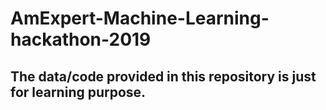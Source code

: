 # AmExpert-Machine-Learning-hackathon-2019


## The data/code provided in this repository is just for learning purpose.